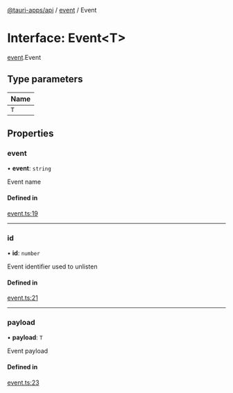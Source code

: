 [@tauri-apps/api](../index.md) / [event](../modules/event.md) / Event

# Interface: Event<T\>

[event](../modules/event.md).Event

## Type parameters

| Name |
| :------ |
| `T` |

## Properties

### event

• **event**: `string`

Event name

#### Defined in

[event.ts:19](https://github.com/tauri-apps/tauri/blob/52723ee8/tooling/api/src/event.ts#L19)

___

### id

• **id**: `number`

Event identifier used to unlisten

#### Defined in

[event.ts:21](https://github.com/tauri-apps/tauri/blob/52723ee8/tooling/api/src/event.ts#L21)

___

### payload

• **payload**: `T`

Event payload

#### Defined in

[event.ts:23](https://github.com/tauri-apps/tauri/blob/52723ee8/tooling/api/src/event.ts#L23)
